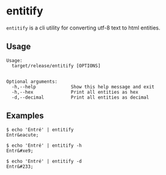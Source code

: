# entitify

`entitify` is a cli utility for converting utf-8 text to html entities.

## Usage

```
Usage:
  target/release/entitify [OPTIONS]


Optional arguments:
  -h,--help             Show this help message and exit
  -h,--hex              Print all entities as hex
  -d,--decimal          Print all entities as decimal
```

## Examples

```shell
$ echo 'Entré' | entitify
Entr&eacute;

$ echo 'Entré' | entitify -h
Entr&#xe9;

$ echo 'Entré' | entitify -d
Entr&#233;
```
